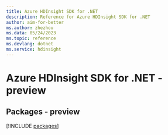 ```yaml
---
title: Azure HDInsight SDK for .NET
description: Reference for Azure HDInsight SDK for .NET
author: aim-for-better
ms.author: zhezhou
ms.data: 05/24/2023
ms.topic: reference
ms.devlang: dotnet
ms.service: hdinsight
---
```

# Azure HDInsight SDK for .NET - preview
## Packages - preview
[!INCLUDE [packages](hdinsight-index.md)]